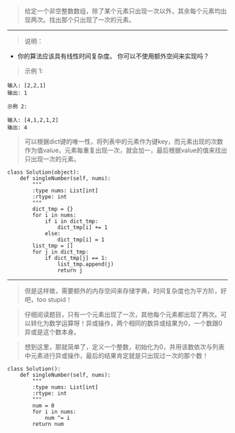 > 给定一个非空整数数组，除了某个元素只出现一次以外，其余每个元素均出现两次。找出那个只出现了一次的元素。
---
> 说明：
- 你的算法应该具有线性时间复杂度。 你可以不使用额外空间来实现吗？

> 示例 1:
```
输入: [2,2,1]
输出: 1
```
```
示例 2:

输入: [4,1,2,1,2]
输出: 4
```

> 可以根据dict键的唯一性，将列表中的元素作为键key，而元素出现的次数作为值value，元素每重复出现一次，就会加一，最后根据value的值来找出只出现一次的元素。

```
class Solution(object):
    def singleNumber(self, nums):
        """
        :type nums: List[int]
        :rtype: int
        """
        dict_tmp = {}
        for i in nums:
            if i in dict_tmp:
                dict_tmp[i] += 1
            else:
                dict_tmp[i] = 1
        list_tmp = []
        for j in dict_tmp:
            if dict_tmp[j] == 1:
                list_tmp.append(j)
                return j
```
---
> 但是这样做，需要额外的内存空间来存储字典，时间复杂度也为平方阶，好吧，too stupid！

> 仔细阅读题目，只有一个元素出现了一次，其他每个元素都出现了两次。可以转化为数学运算呀！异或操作，两个相同的数异或结果为0，一个数跟0异或是这个数本身。

> 想到这里，那就简单了，定义一个整数，初始化为0，并用该数依次与列表中元素进行异或操作，最后的结果肯定就是只出现过一次的那个数！

```
class Solution():
    def singleNumber(self, nums):
        """
        :type nums: List[int]
        :rtype: int
        """
        num = 0
        for i in nums:
            num ^= i
        return num
```

